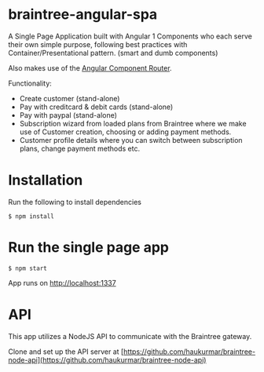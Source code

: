 # braintree-angular-spa

A Single Page Application built with Angular 1 Components who each serve their own simple purpose, following best practices with Container/Presentational pattern. (smart and dumb components)

Also makes use of the [Angular Component Router](https://github.com/angular/router).

Functionality: 

* Create customer (stand-alone)
* Pay with creditcard & debit cards (stand-alone)
* Pay with paypal (stand-alone)
* Subscription wizard from loaded plans from Braintree where we make use of Customer creation, choosing or adding payment methods.
* Customer profile details where you can switch between subscription plans, change payment methods etc.

# Installation

Run the following to install dependencies

	$ npm install
	
# Run the single page app

	$ npm start

App runs on
[http://localhost:1337](http://localhost:1337)

# API

This app utilizes a NodeJS API to communicate with the Braintree gateway.

Clone and set up the API server at 
[https://github.com/haukurmar/braintree-node-api](https://github.com/haukurmar/braintree-node-api)